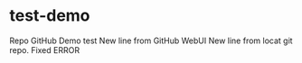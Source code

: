 # test-demo
Repo GitHub Demo test
New line from GitHub WebUI
New line from locat git repo.
Fixed ERROR
